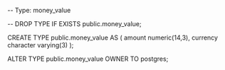 -- Type: money_value

-- DROP TYPE IF EXISTS public.money_value;

CREATE TYPE public.money_value AS
(
	amount numeric(14,3),
	currency character varying(3)
);

ALTER TYPE public.money_value
    OWNER TO postgres;

